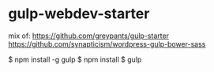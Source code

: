 # gulp-webdev-starter

mix of:
https://github.com/greypants/gulp-starter
https://github.com/synapticism/wordpress-gulp-bower-sass

$ npm install -g gulp
$ npm install
$ gulp
